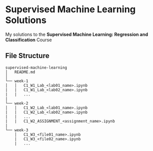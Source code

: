 # Supervised Machine Learning Solutions
My solutions to the **Supervised Machine Learning: Regression and Classification** Course

## File Structure
```
supervised-machine-learning
│   README.md    
│
└── week-1
│   │   C1_W1_Lab_<lab01_name>.ipynb
|   |   C1_W1_Lab_<lab02_name>.ipynb
|   |   ...
|
└── week-2
│   │   C1_W2_Lab_<lab01_name>.ipynb
|   |   C1_W2_Lab_<lab02_name>.ipynb
|   |   ...
|   |   C1_W2_ASSIGNMENT_<assignment_name>.ipynb
|
└── week-3
    │   C1_W3_<file01_name>.ipynb
    |   C1_W3_<file02_name>.ipynb
    |   ...
```
